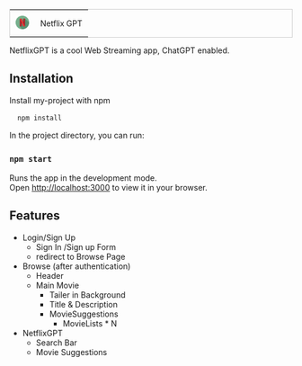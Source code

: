 <table style="border: 1px solid #ccc; border-collapse: collapse;">
  <tr>
    <td style="padding: 10px;"><img src="./public/favicon.png" alt="Netflix GPT Icon" width="24"></td>
    <td style="padding: 10px;">Netflix GPT</td>
  </tr>
</table>

NetflixGPT is a cool Web Streaming app, ChatGPT enabled.

## Installation

Install my-project with npm

```bash
  npm install
```

In the project directory, you can run:

### `npm start`

Runs the app in the development mode.\
Open [http://localhost:3000](http://localhost:3000) to view it in your browser.

## Features

- Login/Sign Up
  - Sign In /Sign up Form
  - redirect to Browse Page
- Browse (after authentication)
  - Header
  - Main Movie
    - Tailer in Background
    - Title & Description
    - MovieSuggestions
      - MovieLists \* N
- NetflixGPT
  - Search Bar
  - Movie Suggestions
